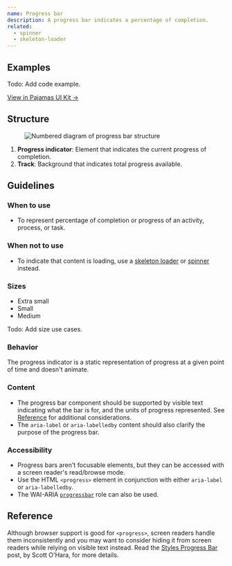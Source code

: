 ```yaml
---
name: Progress bar
description: A progress bar indicates a percentage of completion.
related:
  - spinner
  - skeleton-loader
---
```


## Examples

Todo: Add code example.

[View in Pajamas UI Kit →](https://www.figma.com/file/qEddyqCrI7kPSBjGmwkZzQ/Component-library?node-id=425%3A132)

## Structure

<figure class="figure" role="figure" aria-label="Progress bar structure">
  <img class="figure-img" src="/img/progress-bar-structure.svg" alt="Numbered diagram of progress bar structure" role="img" />
</figure>

1. **Progress indicator**: Element that indicates the current progress of completion.
1. **Track**: Background that indicates total progress available.

## Guidelines

### When to use

- To represent percentage of completion or progress of an activity, process, or task.

### When not to use

- To indicate that content is loading, use a [skeleton loader](/components/skeleton-loader) or [spinner](/components/spinner) instead. 

### Sizes

- Extra small
- Small
- Medium

Todo: Add size use cases.

### Behavior

The progress indicator is a static representation of progress at a given point of time and doesn't animate.

### Content

- The progress bar component should be supported by visible text indicating what the bar is for, and the units of progress represented. See [Reference](#reference) for additional considerations.
- The `aria-label` or `aria-labelledby` content should also clarify the purpose of the progress bar.

### Accessibility

- Progress bars aren't focusable elements, but they can be accessed with a screen reader's read/browse mode.
- Use the HTML `<progress>` element in conjunction with either `aria-label` or `aria-labelledby`.
- The WAI-ARIA [`progressbar`](https://www.w3.org/TR/wai-aria-1.1/#progressbar) role can also be used.

## Reference

Although browser support is good for `<progress>`, screen readers handle them inconsistently and you may want to consider hiding it from screen readers while relying on visible text instead. Read the [Styles Progress Bar](https://scottaohara.github.io/a11y_styled_form_controls/src/progress-bar/) post, by Scott O'Hara, for more details. 
